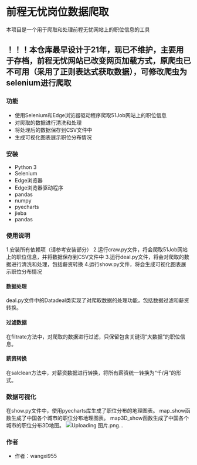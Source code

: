 # 前程无忧岗位数据爬取
本项目是一个用于爬取和处理前程无忧网站上的职位信息的工具

## ！！！本仓库最早设计于21年，现已不维护，主要用于存档，前程无忧网站已改变网页加载方式，原爬虫已不可用（采用了正则表达式获取数据），可修改爬虫为selenium进行爬取
### 功能
- 使用Selenium和Edge浏览器驱动程序爬取51Job网站上的职位信息
- 对爬取的数据进行清洗和处理
- 将处理后的数据保存到CSV文件中
- 生成可视化图表展示职位分布情况

### 安装
- Python 3
- Selenium
- Edge浏览器
- Edge浏览器驱动程序
- pandas
- numpy
- pyecharts
- jieba
- pandas


### 使用说明
1.安装所有依赖项（请参考安装部分）
2.运行craw.py文件，将会爬取51Job网站上的职位信息，并将数据保存到CSV文件中
3.运行deal.py文件，将会对爬取的数据进行清洗和处理，包括薪资转换
4.运行show.py文件，将会生成可视化图表展示职位分布情况
#### 数据处理
deal.py文件中的Datadeal类实现了对爬取数据的处理功能，包括数据过滤和薪资转换。
#### 过滤数据
在filtrate方法中，对爬取的数据进行过滤，只保留包含关键词“大数据”的职位信息。
#### 薪资转换
在salclean方法中，对薪资数据进行转换，将所有薪资统一转换为“千/月”的形式。

### 数据可视化
在show.py文件中，使用pyecharts库生成了职位分布的地理图表。
map_show函数生成了中国各个城市的职位分布地理图表。
map3D_show函数生成了中国各个城市的职位分布3D地图。
![Uploading 图片.png…]()


### 作者
- 作者：wangxi955
